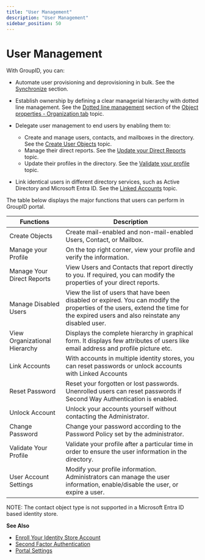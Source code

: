 ```yaml
---
title: "User Management"
description: "User Management"
sidebar_position: 50
---
```


# User Management

With GroupID, you can:

- Automate user provisioning and deprovisioning in bulk. See the
  [Synchronize](/docs/directorymanager/11.0/portal/synchronize/overview.md) section.
- Establish ownership by defining a clear managerial hierarchy with dotted line management. See the
  [Dotted line management](/docs/directorymanager/11.0/portal/user/properties/activedirectory/useroverview/organization.md#dotted-line-management)
  section of the
  [Object properties - Organization tab](/docs/directorymanager/11.0/portal/user/properties/activedirectory/useroverview/organization.md)
  topic.
- Delegate user management to end users by enabling them to:

    - Create and manage users, contacts, and mailboxes in the directory. See the
      [ Create User Objects](/docs/directorymanager/11.0/portal/user/create/overview.md)
      topic.
    - Manage their direct reports. See the
      [Update your Direct Reports](/docs/directorymanager/11.0/portal/user/manage/directreport.md)
      topic.
    - Update their profiles in the directory. See the
      [Validate your profile](/docs/directorymanager/11.0/portal/user/manage/validateprofile.md)
      topic.

- Link identical users in different directory services, such as Active Directory and Microsoft Entra
  ID. See the [Linked Accounts](/docs/directorymanager/11.0/portal/user/linkedaccounts.md)
  topic.

The table below displays the major functions that users can perform in GroupID portal.

| Functions                     | Description                                                                                                                                                                        |
| ----------------------------- | ---------------------------------------------------------------------------------------------------------------------------------------------------------------------------------- |
| Create Objects                | Create mail-enabled and non-mail-enabled Users, Contact, or Mailbox.                                                                                                               |
| Manage your Profile           | On the top right corner, view your profile and verify the information.                                                                                                             |
| Manage Your Direct Reports    | View Users and Contacts that report directly to you. If required, you can modify the properties of your direct reports.                                                            |
| Manage Disabled Users         | View the list of users that have been disabled or expired. You can modify the properties of the users, extend the time for the expired users and also reinstate any disabled user. |
| View Organizational Hierarchy | Displays the complete hierarchy in graphical form. It displays few attributes of users like email address and profile picture etc.                                                 |
| Link Accounts                 | With accounts in multiple identity stores, you can reset passwords or unlock accounts with Linked Accounts                                                                         |
| Reset Password                | Reset your forgotten or lost passwords. Unenrolled users can reset passwords if Second Way Authentication is enabled.                                                              |
| Unlock Account                | Unlock your accounts yourself without contacting the Administrator.                                                                                                                |
| Change Password               | Change your password according to the Password Policy set by the administrator.                                                                                                    |
| Validate Your Profile         | Validate your profile after a particular time in order to ensure the user information in the directory.                                                                            |
| User Account Settings         | Modify your profile information. Administrators can manage the user information, enable/disable the user, or expire a user.                                                        |

NOTE: The contact object type is not supported in a Microsoft Entra ID based identity store.

**See Also**

- [Enroll Your Identity Store Account](/docs/directorymanager/11.0/portal/secondfactorauthentication/enrollaccount.md)
- [Second Factor Authentication](/docs/directorymanager/11.0/portal/secondfactorauthentication/secondfactorauthentication.md)
- [Portal Settings](/docs/directorymanager/11.0/portal/generalfeatures/portal.md)
